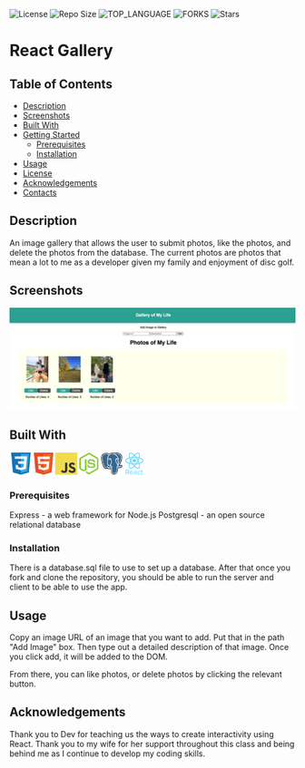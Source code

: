 ![License](https://img.shields.io/github/license/cee-jay-bee/react-gallery.svg?style=for-the-badge) ![Repo Size](https://img.shields.io/github/languages/code-size/cee-jay-bee/react-gallery.svg?style=for-the-badge) ![TOP_LANGUAGE](https://img.shields.io/github/languages/top/cee-jay-bee/react-gallery.svg?style=for-the-badge) ![FORKS](https://img.shields.io/github/forks/cee-jay-bee/react-gallery.svg?style=for-the-badge&social) ![Stars](https://img.shields.io/github/stars/cee-jay-bee/react-gallery.svg?style=for-the-badge)
    
# React Gallery

## Table of Contents

- [Description](#description)
- [Screenshots](#screenshots)
- [Built With](#built-with)
- [Getting Started](#getting-started)
  - [Prerequisites](#prerequisites)
  - [Installation](#installation)
- [Usage](#usage)
- [License](#license)
- [Acknowledgements](#acknowledgements)
- [Contacts](#contacts)

## Description

An image gallery that allows the user to submit photos, like the photos, and delete the photos from the database. The current photos are photos that mean a lot to me as a developer given my family and enjoyment of disc golf. 

## Screenshots

![Screenshot](/public/images/react-gallery.png)

## Built With

<a href="https://developer.mozilla.org/en-US/docs/Web/CSS"><img src="https://raw.githubusercontent.com/devicons/devicon/master/icons/css3/css3-original.svg" height="40px" width="40px" /></a><a href="https://developer.mozilla.org/en-US/docs/Web/HTML"><img src="https://raw.githubusercontent.com/devicons/devicon/master/icons/html5/html5-original.svg" height="40px" width="40px" /></a><a href="https://developer.mozilla.org/en-US/docs/Web/JavaScript"><img src="https://raw.githubusercontent.com/devicons/devicon/master/icons/javascript/javascript-original.svg" height="40px" width="40px" /></a><a href="https://nodejs.org/en/"><img src="https://raw.githubusercontent.com/devicons/devicon/master/icons/nodejs/nodejs-original.svg" height="40px" width="40px" /></a><a href="https://www.postgresql.org/"><img src="https://raw.githubusercontent.com/devicons/devicon/master/icons/postgresql/postgresql-original.svg" height="40px" width="40px" /></a><a href="https://reactjs.org/"><img src="https://raw.githubusercontent.com/devicons/devicon/master/icons/react/react-original-wordmark.svg" height="40px" width="40px" /></a>

### Prerequisites

Express - a web framework for Node.js
Postgresql - an open source relational database

### Installation

There is a database.sql file to use to set up a database. After that once you fork and clone the repository, you should be able to run the server and client to be able to use the app.

## Usage

Copy an image URL of an image that you want to add. Put that in the path "Add Image" box. Then type out a detailed description of that image. Once you click add, it will be added to the DOM.

From there, you can like photos, or delete photos by clicking the relevant button.

## Acknowledgements

Thank you to Dev for teaching us the ways to create interactivity using React.
Thank you to my wife for her support throughout this class and being behind me as I continue to develop my coding skills.